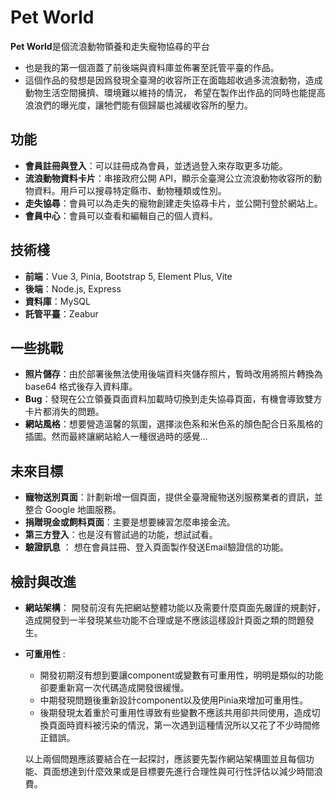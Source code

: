 # Pet World

**Pet World**是個流浪動物領養和走失寵物協尋的平台
  - 也是我的第一個涵蓋了前後端與資料庫並佈署至託管平臺的作品。
  - 這個作品的發想是因爲發現全臺灣的收容所正在面臨超收過多流浪動物，造成動物生活空間擁擠、環境難以維持的情況，
  希望在製作出作品的同時也能提高浪浪們的曝光度，讓牠們能有個歸屬也減緩收容所的壓力。

## 功能

- **會員註冊與登入**：可以註冊成為會員，並透過登入來存取更多功能。
- **流浪動物資料卡片**：串接政府公開 API，顯示全臺灣公立流浪動物收容所的動物資料。用戶可以搜尋特定縣市、動物種類或性別。
- **走失協尋**：會員可以為走失的寵物創建走失協尋卡片，並公開刊登於網站上。
- **會員中心**：會員可以查看和編輯自己的個人資料。

## 技術棧

- **前端**：Vue 3, Pinia, Bootstrap 5, Element Plus, Vite
- **後端**：Node.js, Express
- **資料庫**：MySQL
- **託管平臺**：Zeabur

## 一些挑戰

- **照片儲存**：由於部署後無法使用後端資料夾儲存照片，暫時改用將照片轉換為 base64 格式後存入資料庫。
- **Bug**：發現在公立領養頁面資料加載時切換到走失協尋頁面，有機會導致雙方卡片都消失的問題。
- **網站風格**：想要營造溫馨的氛圍，選擇淡色系和米色系的顏色配合日系風格的插圖。然而最終讓網站給人一種很過時的感覺...


## 未來目標

- **寵物送別頁面**：計劃新增一個頁面，提供全臺灣寵物送別服務業者的資訊，並整合 Google 地圖服務。
- **捐贈現金或飼料頁面**：主要是想要練習怎麼串接金流。
- **第三方登入**：也是沒有嘗試過的功能，想試試看。
- **驗證訊息** ： 想在會員註冊、登入頁面製作發送Email驗證信的功能。

## 檢討與改進

- **網站架構**：
  開發前沒有先把網站整體功能以及需要什麼頁面先嚴謹的規劃好，造成開發到一半發現某些功能不合理或是不應該這樣設計頁面之類的問題發生。
  

- **可重用性** : 
  - 開發初期沒有想到要讓component或變數有可重用性，明明是類似的功能卻要重新寫一次代碼造成開發很緩慢。
  - 中期發現問題後重新設計component以及使用Pinia來增加可重用性。
  - 後期發現太着重於可重用性導致有些變數不應該共用卻共同使用，造成切換頁面時資料被污染的情況，第一次遇到這種情況所以又花了不少時間修正錯誤。


  以上兩個問題應該要結合在一起探討，應該要先製作網站架構圖並且每個功能、頁面想達到什麼效果或是目標要先進行合理性與可行性評估以減少時間浪費。

